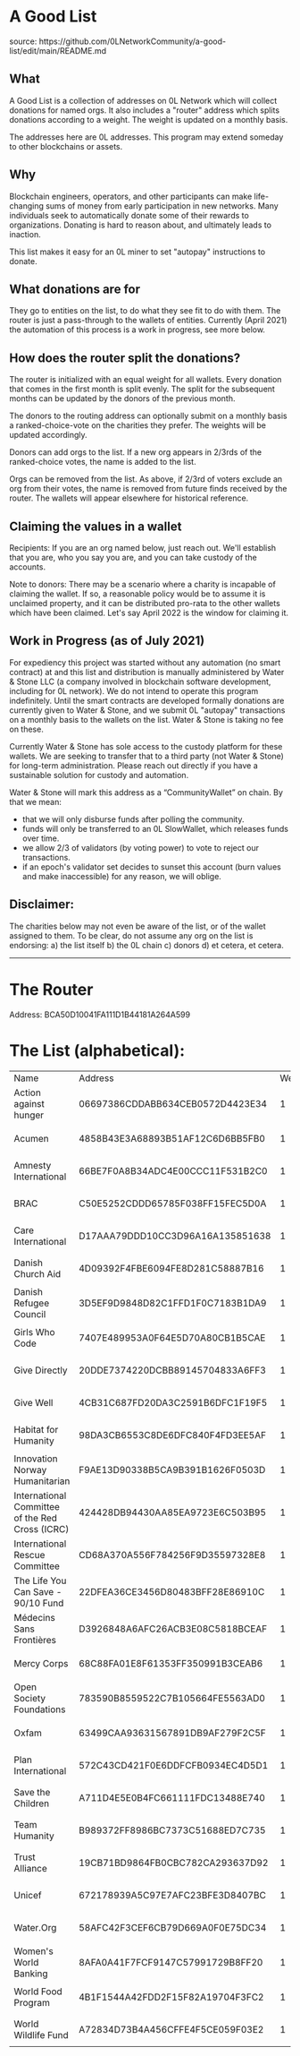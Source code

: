 <h1>A Good List</h1>
source: https://github.com/0LNetworkCommunity/a-good-list/edit/main/README.md


<h2>What</h2>

A Good List is a collection of addresses on 0L Network which will collect donations for named orgs. It also includes a
"router" address which splits donations according to a weight. The weight is updated on a monthly basis.

The addresses here are 0L addresses. This program may extend someday to other blockchains or assets.

<h2>Why</h2>


Blockchain engineers, operators, and other participants can make life-changing sums of money from early participation in
new networks. Many individuals seek to automatically donate some of their rewards to organizations. Donating is hard to
reason about, and ultimately leads to inaction.

This list makes it easy for an 0L miner to set "autopay" instructions to donate.

<h2>What donations are for</h2>

They go to entities on the list, to do what they see fit to do with them. The router is just a pass-through to the
wallets of entities. Currently (April 2021) the automation of this process is a work in progress, see more below.

<h2>How does the router split the donations?</h2>

The router is initialized with an equal weight for all wallets. Every donation that comes in the first month is split
evenly. The split for the subsequent months can be updated by the donors of the previous month.

The donors to the routing address can optionally submit on a monthly basis a ranked-choice-vote on the charities they
prefer. The weights will be updated accordingly.

Donors can add orgs to the list. If a new org appears in 2/3rds of the ranked-choice votes, the name is added to the
list.

Orgs can be removed from the list. As above, if 2/3rd of voters exclude an org from their votes, the name is removed
from future finds received by the router. The wallets will appear elsewhere for historical reference.

<h2>Claiming the values in a wallet</h2>

Recipients: If you are an org named below, just reach out. We'll establish that you are, who you say you are, and you
can take custody of the accounts.

Note to donors: There may be a scenario where a charity is incapable of claiming the wallet. If so, a reasonable policy
would be to assume it is unclaimed property, and it can be distributed pro-rata to the other wallets which have been
claimed. Let's say April 2022 is the window for claiming it.

<h2>Work in Progress (as of July 2021)</h2>

For expediency this project was started without any automation (no smart contract) at and this list and distribution is
manually administered by Water & Stone LLC (a company involved in blockchain software development, including for 0L network). We
do not intend to operate this program indefinitely. Until the smart contracts are developed formally donations are
currently given to Water & Stone, and we submit 0L "autopay" transactions on a monthly basis to the wallets on the list. Water & Stone is
taking no fee on these.

Currently Water & Stone has sole access to the custody platform for these wallets. We are seeking to transfer that to a third
party (not Water & Stone) for long-term administration. Please reach out directly if you have a sustainable solution for custody
and automation.

Water & Stone will mark this address as a “CommunityWallet” on chain. By that we mean:
- that we will only disburse funds after polling the community.
- funds will only be transferred to an 0L SlowWallet, which releases funds over time.
- we allow 2/3 of validators (by voting power) to vote to reject our transactions.
- if an epoch's validator set decides to sunset this account (burn values and make inaccessible) for any reason, we will oblige.

<h2>Disclaimer: </h2>

The charities below may not even be aware of the list, or of the wallet assigned to them. To be clear, do not assume any
org on the list is endorsing: a) the list itself b) the 0L chain c) donors d) et cetera, et cetera.


---------

<h1>The Router </h1>

Address: BCA50D10041FA111D1B44181A264A599

<h1>The List (alphabetical):</h1>

<table>
  <tr>
    <td>Name</td>
    <td>Address</td>
    <td>Weight</td>
  </tr>

  <tr>
    <td>Action against hunger</td>
    <td>06697386CDDABB634CEB0572D4423E34</td>
    <td><p>1</p></td>
  </tr>

  <tr>
    <td>Acumen</td>
    <td>4858B43E3A68893B51AF12C6D6BB5FB0</td>
    <td><p>1</p></td>
  </tr>

  <tr>
    <td>Amnesty International</td>
    <td>66BE7F0A8B34ADC4E00CCC11F531B2C0</td>
    <td><p>1</p></td>
  </tr>

  <tr>
    <td>BRAC</td>
    <td>C50E5252CDDD65785F038FF15FEC5D0A</td>
    <td><p>1</p></td>
  </tr>
  <tr>
    <td>Care International</td>
    <td>D17AAA79DDD10CC3D96A16A135851638</td>
    <td><p>1</p></td>
  </tr>

  <tr>
    <td>Danish Church Aid</td>
    <td>4D09392F4FBE6094FE8D281C58887B16</td>
    <td><p>1</p></td>
  </tr>

  <tr>
    <td>Danish Refugee Council</td>
    <td>3D5EF9D9848D82C1FFD1F0C7183B1DA9</td>
    <td><p>1</p></td>
  </tr>

  <tr>
    <td>Girls Who Code</td>
    <td>7407E489953A0F64E5D70A80CB1B5CAE</td>
    <td><p>1</p></td>
  </tr>

  <tr>
    <td>Give Directly</td>
    <td>20DDE7374220DCBB89145704833A6FF3</td>
    <td><p>1</p></td>
  </tr>

  <tr>
    <td>Give Well</td>
    <td>4CB31C687FD20DA3C2591B6DFC1F19F5</td>
    <td><p>1</p></td>
  </tr>

  <tr>
    <td>Habitat for Humanity</td>
    <td>98DA3CB6553C8DE6DFC840F4FD3EE5AF</td>
    <td><p>1</p></td>
  </tr>

  <tr>
    <td>Innovation Norway Humanitarian</td>
    <td>F9AE13D90338B5CA9B391B1626F0503D</td>
    <td><p>1</p></td>
  </tr>

  <tr>
    <td>International Committee of the Red Cross (ICRC)</td>
    <td>424428DB94430AA85EA9723E6C503B95</td>
    <td><p>1</p></td>
  </tr>

  <tr>
    <td>International Rescue Committee</td>
    <td>CD68A370A556F784256F9D35597328E8</td>
    <td><p>1</p></td>
  </tr>

  <tr>
    <td>The Life You Can Save - 90/10 Fund</td>
    <td>22DFEA36CE3456D80483BFF28E86910C</td>
    <td><p>1</p></td>
  </tr>

  <tr>
    <td>Médecins Sans Frontières</td>
    <td>D3926848A6AFC26ACB3E08C5818BCEAF</td>
    <td><p>1</p></td>
  </tr>

  <tr>
    <td>Mercy Corps</td>
    <td>68C88FA01E8F61353FF350991B3CEAB6</td>
    <td>
      <p>1</p>
    </td>
  </tr>

  <tr>
    <td>Open Society Foundations</td>
    <td>783590B8559522C7B105664FE5563AD0</td>
    <td><p>1</p></td>
  </tr>

  <tr>
    <td>Oxfam</td>
    <td>63499CAA93631567891DB9AF279F2C5F</td>
    <td><p>1</p></td>
  </tr>

  <tr>
    <td>Plan International</td>
    <td>572C43CD421F0E6DDFCFB0934EC4D5D1</td>
    <td><p>1</p></td>
  </tr>

  <tr>
    <td>Save the Children</td>
    <td>A711D4E5E0B4FC661111FDC13488E740</td>
    <td><p>1</p></td>
  </tr>

  <tr>
    <td>Team Humanity</td>
    <td>B989372FF8986BC7373C51688ED7C735</td>
    <td><p>1</p></td>
  </tr>

   <tr>
    <td>Trust Alliance</td>
    <td>19CB71BD9864FB0CBC782CA293637D92</td>
    <td><p>1</p></td>
  </tr>

  <tr>
    <td>Unicef</td>
    <td>672178939A5C97E7AFC23BFE3D8407BC</td>
    <td><p>1</p></td>
  </tr>

  <tr>
    <td>Water.Org</td>
    <td>58AFC42F3CEF6CB79D669A0F0E75DC34</td>
    <td><p>1</p></td>
  </tr>

  <tr>
    <td>Women's World Banking</td>
    <td>8AFA0A41F7FCF9147C57991729B8FF20</td>
    <td><p>1</p></td>
  </tr>

  <tr>
    <td>World Food Program</td>
    <td>4B1F1544A42FDD2F15F82A19704F3FC2</td>
    <td><p>1</p></td>
  </tr>

  <tr>
    <td>World Wildlife Fund</td>
    <td>A72834D73B4A456CFFE4F5CE059F03E2</td>
    <td><p>1</p></td>
  </tr>
</table>
